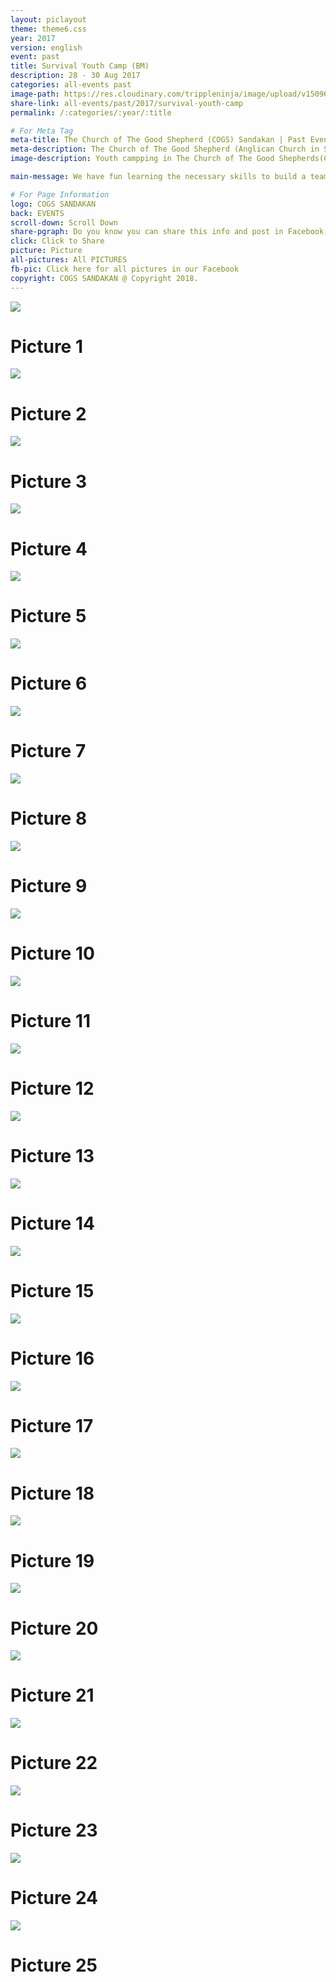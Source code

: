 ```yaml
---
layout: piclayout
theme: theme6.css
year: 2017
version: english
event: past
title: Survival Youth Camp (BM)
description: 28 - 30 Aug 2017
categories: all-events past
image-path: https://res.cloudinary.com/trippleninja/image/upload/v1509604276/Survival%20Youth%20Camp%28BM%29%2017/BM_Camp12.jpg
share-link: all-events/past/2017/survival-youth-camp
permalink: /:categories/:year/:title

# For Meta Tag
meta-title: The Church of The Good Shepherd (COGS) Sandakan | Past Event - Survival Youth Camp(BM) 2017
meta-description: The Church of The Good Shepherd (Anglican Church in Sandakan) | Past Event - Survival Youth Camp(BM) was organized in COGS Sandakan during August of 2017
image-description: Youth campping in The Church of The Good Shepherds(COGS)

main-message: We have fun learning the necessary skills to build a team that work and help each other to accomplish goals. One of the greatest challenges is to overcome our own limitations.

# For Page Information
logo: COGS SANDAKAN
back: EVENTS
scroll-down: Scroll Down
share-pgraph: Do you know you can share this info and post in Facebook, Twitter, GooglePlus and even Whatsapp group? Just click below button and choose the right social media to share!
click: Click to Share
picture: Picture
all-pictures: All PICTURES
fb-pic: Click here for all pictures in our Facebook
copyright: COGS SANDAKAN @ Copyright 2018.
---
```


<div class="slide active"><img src="http://res.cloudinary.com/trippleninja/image/upload/v1509604169/Survival%20Youth%20Camp(BM)%2017/BM_Camp1.jpg">
    <div class="pic-container">
        <h1 class="slide-heading">
            Picture 1
        </h1>
    </div>
</div>
<div class="slide pic2"><img src="http://res.cloudinary.com/trippleninja/image/upload/v1509604149/Survival%20Youth%20Camp(BM)%2017/BM_Camp2.jpg">
    <div class="pic-container">
        <h1 class="slide-heading">
            Picture 2
        </h1>
    </div>
</div>
<div class="slide pic3"><img src="http://res.cloudinary.com/trippleninja/image/upload/v1509604177/Survival%20Youth%20Camp(BM)%2017/BM_Camp3.jpg">
    <div class="pic-container">
        <h1 class="slide-heading">
            Picture 3
        </h1>
    </div>
</div>
<div class="slide pic4"><img src="http://res.cloudinary.com/trippleninja/image/upload/v1509604182/Survival%20Youth%20Camp(BM)%2017/BM_Camp4.jpg">
    <div class="pic-container">
        <h1 class="slide-heading">
            Picture 4
        </h1>
    </div>
</div>
<div class="slide pic5"><img src="http://res.cloudinary.com/trippleninja/image/upload/v1509604202/Survival%20Youth%20Camp(BM)%2017/BM_Camp5.jpg">
    <div class="pic-container">
        <h1 class="slide-heading">
            Picture 5
        </h1>
    </div>
</div>
<div class="slide pic6"><img src="http://res.cloudinary.com/trippleninja/image/upload/v1509604200/Survival%20Youth%20Camp(BM)%2017/BM_Camp6.jpg">
    <div class="pic-container">
        <h1 class="slide-heading">
            Picture 6
        </h1>
    </div>
</div>
<div class="slide pic7"><img src="http://res.cloudinary.com/trippleninja/image/upload/v1509604210/Survival%20Youth%20Camp(BM)%2017/BM_Camp7.jpg">
    <div class="pic-container">
        <h1 class="slide-heading">
            Picture 7
        </h1>
    </div>
</div>
<div class="slide pic8"><img src="http://res.cloudinary.com/trippleninja/image/upload/v1509604216/Survival%20Youth%20Camp(BM)%2017/BM_Camp8.jpg">
    <div class="pic-container">
        <h1 class="slide-heading">
            Picture 8
        </h1>
    </div>
</div>
<div class="slide pic9"><img src="http://res.cloudinary.com/trippleninja/image/upload/v1509604229/Survival%20Youth%20Camp(BM)%2017/BM_Camp9.jpg">
    <div class="pic-container">
        <h1 class="slide-heading">
            Picture 9
        </h1>
    </div>
</div>
<div class="slide pic10"><img src="http://res.cloudinary.com/trippleninja/image/upload/v1509604238/Survival%20Youth%20Camp(BM)%2017/BM_Camp10.jpg">
    <div class="pic-container">
        <h1 class="slide-heading">
            Picture 10
        </h1>
    </div>
</div>
<div class="slide pic11"><img src="http://res.cloudinary.com/trippleninja/image/upload/v1509604263/Survival%20Youth%20Camp(BM)%2017/BM_Camp11.jpg">
    <div class="pic-container">
        <h1 class="slide-heading">
            Picture 11
        </h1>
    </div>
</div>
<div class="slide pic12"><img src="http://res.cloudinary.com/trippleninja/image/upload/v1509604276/Survival%20Youth%20Camp(BM)%2017/BM_Camp12.jpg">
    <div class="pic-container">
        <h1 class="slide-heading">
            Picture 12
        </h1>
    </div>
</div>
<div class="slide pic13"><img src="http://res.cloudinary.com/trippleninja/image/upload/v1509604257/Survival%20Youth%20Camp(BM)%2017/BM_Camp13.jpg">
    <div class="pic-container">
        <h1 class="slide-heading">
            Picture 13
        </h1>
    </div>
</div>
<div class="slide pic14"><img src="http://res.cloudinary.com/trippleninja/image/upload/v1509604262/Survival%20Youth%20Camp(BM)%2017/BM_Camp14.jpg
">
    <div class="pic-container">
        <h1 class="slide-heading">
            Picture 14
        </h1>
    </div>
</div>
<div class="slide pic15"><img src="http://res.cloudinary.com/trippleninja/image/upload/v1509604163/Survival%20Youth%20Camp(BM)%2017/BM_Camp15.jpg">
    <div class="pic-container">
        <h1 class="slide-heading">
            Picture 15
        </h1>
    </div>
</div>
<div class="slide pic16"><img src="http://res.cloudinary.com/trippleninja/image/upload/v1509604163/Survival%20Youth%20Camp(BM)%2017/BM_Camp16.jpg">
    <div class="pic-container">
        <h1 class="slide-heading">
            Picture 16
        </h1>
    </div>
</div>
<div class="slide pic17"><img src="http://res.cloudinary.com/trippleninja/image/upload/v1509604189/Survival%20Youth%20Camp(BM)%2017/BM_Camp17.jpg">
    <div class="pic-container">
        <h1 class="slide-heading">
            Picture 17
        </h1>
    </div>
</div>
<div class="slide pic18"><img src="http://res.cloudinary.com/trippleninja/image/upload/v1509604228/Survival%20Youth%20Camp(BM)%2017/BM_Camp18.jpg">
    <div class="pic-container">
        <h1 class="slide-heading">
            Picture 18
        </h1>
    </div>
</div>
<div class="slide pic19"><img src="http://res.cloudinary.com/trippleninja/image/upload/v1509604180/Survival%20Youth%20Camp(BM)%2017/BM_Camp19.jpg">
    <div class="pic-container">
        <h1 class="slide-heading">
            Picture 19
        </h1>
    </div>
</div>
<div class="slide pic20"><img src="http://res.cloudinary.com/trippleninja/image/upload/v1509604203/Survival%20Youth%20Camp(BM)%2017/BM_Camp20.jpg">
    <div class="pic-container">
        <h1 class="slide-heading">
            Picture 20
        </h1>
    </div>
</div>
<div class="slide pic21"><img src="http://res.cloudinary.com/trippleninja/image/upload/v1509604228/Survival%20Youth%20Camp(BM)%2017/BM_Camp21.jpg">
    <div class="pic-container">
        <h1 class="slide-heading">
            Picture 21
        </h1>
    </div>
</div>
<div class="slide pic22"><img src="http://res.cloudinary.com/trippleninja/image/upload/v1509604238/Survival%20Youth%20Camp(BM)%2017/BM_Camp22.jpg">
    <div class="pic-container">
        <h1 class="slide-heading">
            Picture 22
        </h1>
    </div>
</div>
<div class="slide pic23"><img src="http://res.cloudinary.com/trippleninja/image/upload/v1509604241/Survival%20Youth%20Camp(BM)%2017/BM_Camp23.jpg">
    <div class="pic-container">
        <h1 class="slide-heading">
            Picture 23
        </h1>
    </div>
</div>
<div class="slide pic24"><img src="http://res.cloudinary.com/trippleninja/image/upload/v1509604268/Survival%20Youth%20Camp(BM)%2017/BM_Camp24.jpg">
    <div class="pic-container">
        <h1 class="slide-heading">
            Picture 24
        </h1>
    </div>
</div>
<div class="slide pic25"><img src="http://res.cloudinary.com/trippleninja/image/upload/v1509604266/Survival%20Youth%20Camp(BM)%2017/BM_Camp25.jpg">
    <div class="pic-container">
        <h1 class="slide-heading">
            Picture 25
        </h1>
    </div>
</div>
